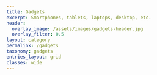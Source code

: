 ```yaml
---
title: Gadgets
excerpt: Smartphones, tablets, laptops, desktop, etc.
header:
  overlay_image: /assets/images/gadgets-header.jpg
  overlay_filter: 0.5
layout: category
permalink: /gadgets
taxonomy: gadgets
entries_layout: grid
classes: wide
---
```

